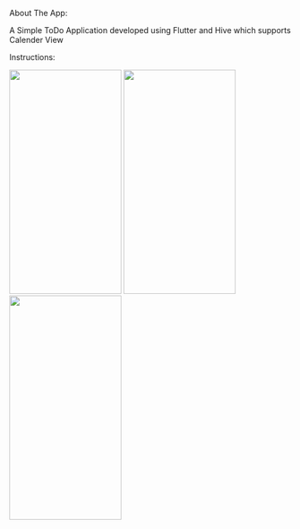 About The App:

A Simple ToDo Application developed using Flutter and Hive which supports Calender View

Instructions:

<img src="https://github.com/spectre900/ToDo_IRIS_2020/blob/master/images/help1.jpg" height="400" width="200">               <img src="https://github.com/spectre900/ToDo_IRIS_2020/blob/master/images/help2.jpg" height="400" width="200">               <img src="https://github.com/spectre900/ToDo_IRIS_2020/blob/master/images/help3.jpg" height="400" width="200">
